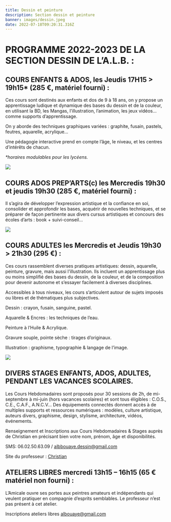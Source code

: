 ```yaml
---
title: Dessin et peinture
description: Section dessin et peinture
banner: images/dessin.jpeg
date: 2022-07-18T09:20:31.316Z
---
```

# PROGRAMME 2022-2023 DE LA SECTION DESSIN DE L’A.L.B. :

## COURS ENFANTS & ADOS, les Jeudis 17H15 > 19h15* (285 €, matériel fourni) :

Ces cours sont destinés aux enfants et dos de 9 à 18 ans, on y propose un apprentissage ludique et dynamique des bases du dessin et de la couleur, en utilisant la BD, les Mangas, l’illustration, l’animation, les jeux vidéos… comme supports d’apprentissage.

On y aborde des techniques graphiques variées : graphite, fusain, pastels, feutres, aquarelle, acrylique…

Une pédagogie interactive prend en compte l’âge, le niveau, et les centres d’intérêts de chacun.

*\*horaires modulables pour les lycéens.*

![](../img/ados-1024x224.jpg)

## COURS ADOS PREP’ARTS(c) les Mercredis 19h30 et jeudis 19h30 (285 €, matériel fourni) :

Il s’agira de développer l’expression artistique et la confiance en soi, consolider et approfondir les bases, acquérir de nouvelles techniques, et se préparer de façon pertinente aux divers cursus artistiques et concours des écoles d’arts : book + suivi-conseil…

![](../img/prepas-1024x146.jpg)

## COURS ADULTES les Mercredis et Jeudis 19h30 > 21h30 (295 €) :

Ces cours rassemblent diverses pratiques artistiques: dessin, aquarelle, peinture, gravure, mais aussi l’illustration. Ils incluent un apprentissage plus ou moins simplifié des bases du dessin, de la couleur, et de la composition pour devenir autonome et s’essayer facilement à diverses disciplines.

Accessibles à tous niveaux, les cours s’articulent autour de sujets imposés ou libres et de thématiques plus subjectives.

Dessin : crayon, fusain, sanguine, pastel.

Aquarelle & Encres : les techniques de l’eau.

Peinture à l’Huile & Acrylique.

Gravure souple, pointe sèche : tirages d’originaux.

Illustration : graphisme, typographie & langage de l’image.

![](../img/adultes-1024x151.jpg)

## DIVERS STAGES ENFANTS, ADOS, ADULTES, PENDANT LES VACANCES SCOLAIRES.

Les Cours Hebdomadaires sont proposés pour 30 sessions de 2h, de mi-septembre à mi-juin
(hors vacances scolaires) et sont tous éligibles : C.O.S., C.E., C.A.F., A.N.C.V… Des équipements connectés donnent accès à de multiples supports et ressources numériques : modèles, culture artistique, auteurs divers, graphisme, design, stylisme, architecture, vidéos, événements.

Renseignement et Inscriptions aux Cours Hebdomadaires & Stages auprès de Christian en précisant bien votre nom, prénom, âge et disponibilités.

SMS: 06.02.50.63.09 / [albbouaye.dessin@gmail.com](mailto:albbouaye.dessin@gmail.com)


Site du professeur : [Christian](https://activite-creative.wixsite.com/activite-creative-44/cours-dessin-aquarelle-gravure-enfa) 

## ATELIERS LIBRES mercredi 13h15 – 16h15 (65 € matériel non fourni) :

L’Amicale ouvre ses portes aux peintres amateurs et indépendants qui veulent pratiquer en compagnie d’esprits semblables.
Le professeur n’est pas présent à cet atelier.

Inscriptions ateliers libres [albouaye@gmail.com](mailto:albouaye@gmail.com)